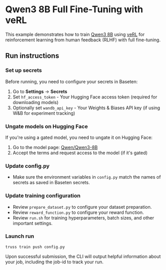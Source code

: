 # Qwen3 8B Full Fine-Tuning with veRL

This example demonstrates how to train [Qwen3 8B](https://huggingface.co/Qwen/Qwen3-8B) using [veRL](https://github.com/volcengine/verl) for reinforcement learning from human feedback (RLHF) with full fine-tuning.

## Run instructions

### Set up secrets
Before running, you need to configure your secrets in Baseten:
1. Go to **Settings** → **Secrets**
2. Set `hf_access_token` - Your Hugging Face access token (required for downloading models)
3. Optionally set `wandb_api_key` - Your Weights & Biases API key (if using W&B for experiment tracking)

### Ungate models on Hugging Face
If you're using a gated model, you need to ungate it on Hugging Face:
1. Go to the model page: [Qwen/Qwen3-8B](https://huggingface.co/Qwen/Qwen3-8B)
2. Accept the terms and request access to the model (if it's gated)

### Update config.py
- Make sure the environment variables in `config.py` match the names of secrets as saved in Baseten secrets.

### Update training configuration
- Review `prepare_dataset.py` to configure your dataset preparation.
- Review `reward_function.py` to configure your reward function.
- Review `run.sh` for training hyperparameters, batch sizes, and other important settings.

### Launch run

```
truss train push config.py
```

Upon successful submission, the CLI will output helpful information about your job, including the job-id to track your run.

